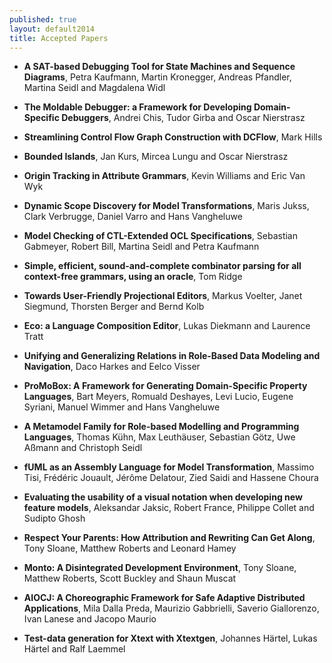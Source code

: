 ```yaml
---
published: true
layout: default2014
title: Accepted Papers
---
```


   * **A SAT-based Debugging Tool for State Machines and Sequence Diagrams**, Petra Kaufmann, Martin Kronegger, Andreas Pfandler, Martina Seidl and Magdalena Widl
   
   * **The Moldable Debugger: a Framework for Developing Domain-Specific Debuggers**, Andrei Chis, Tudor Girba and Oscar Nierstrasz

   * **Streamlining Control Flow Graph Construction with DCFlow**, Mark Hills

   * **Bounded Islands**, Jan Kurs, Mircea Lungu and Oscar Nierstrasz

   * **Origin Tracking in Attribute Grammars**, Kevin Williams and Eric Van Wyk

   * **Dynamic Scope Discovery for Model Transformations**, Maris Jukss, Clark Verbrugge, Daniel Varro and Hans Vangheluwe

   * **Model Checking of CTL-Extended OCL Specifications**, Sebastian Gabmeyer, Robert Bill, Martina Seidl and Petra Kaufmann

   * **Simple, efficient, sound-and-complete combinator parsing for all context-free grammars, using an oracle**, Tom Ridge
   
   * **Towards User-Friendly Projectional Editors**,  Markus Voelter, Janet Siegmund, Thorsten Berger and Bernd Kolb

   * **Eco: a Language Composition Editor**, Lukas Diekmann and Laurence Tratt

   * **Unifying and Generalizing Relations in Role-Based Data Modeling and Navigation**, Daco Harkes and Eelco Visser

   * **ProMoBox: A Framework for Generating Domain-Specific Property Languages**, Bart Meyers, Romuald Deshayes, Levi Lucio, Eugene Syriani, Manuel Wimmer and Hans Vangheluwe

   * **A Metamodel Family for Role-based Modelling and Programming Languages**, Thomas Kühn, Max Leuthäuser, Sebastian Götz, Uwe Aßmann and Christoph Seidl

   * **fUML as an Assembly Language for Model Transformation**, Massimo Tisi, Frédéric Jouault, Jérôme Delatour, Zied Saidi and Hassene Choura

   * **Evaluating the usability of a visual notation when developing new feature models**, Aleksandar Jaksic, Robert France, Philippe Collet and Sudipto Ghosh

   * **Respect Your Parents: How Attribution and Rewriting Can Get Along**, Tony Sloane, Matthew Roberts and Leonard Hamey

   * **Monto: A Disintegrated Development Environment**, Tony Sloane, Matthew Roberts, Scott Buckley and Shaun Muscat

   * **AIOCJ: A Choreographic Framework for Safe Adaptive Distributed Applications**, Mila Dalla Preda, Maurizio Gabbrielli, Saverio Giallorenzo, Ivan Lanese and Jacopo Maurio

   * **Test-data generation for Xtext with Xtextgen**, Johannes Härtel, Lukas Härtel and Ralf Laemmel
